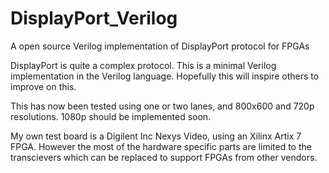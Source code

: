 # DisplayPort_Verilog

A open source Verilog implementation of DisplayPort protocol for FPGAs

DisplayPort is quite a complex protocol. This is a minimal Verilog
implementation in the Verilog language. Hopefully this will inspire
others to improve on this.

This has now been tested using one or two lanes, and 800x600 and
720p resolutions. 1080p should be implemented soon.

My own test board is a Digilent Inc Nexys Video, using an Xilinx
Artix 7 FPGA. However the most of the hardware specific parts are
limited to the transcievers which can be replaced to support 
FPGAs from other vendors.
